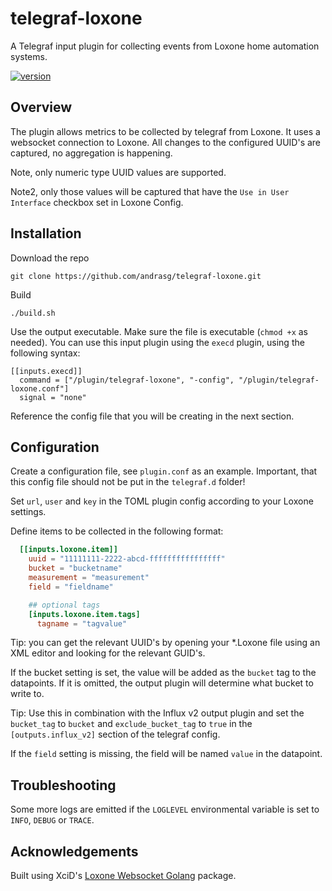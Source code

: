 # telegraf-loxone
A Telegraf input plugin for collecting events from Loxone home automation systems.

[![version](https://img.shields.io/badge/status-alpha-red.svg)](https://github.com/andrasg/telegraf-loxone)


## Overview
The plugin allows metrics to be collected by telegraf from Loxone. It uses a websocket connection to Loxone. All changes to the configured UUID's are captured, no aggregation is happening.

Note, only numeric type UUID values are supported.

Note2, only those values will be captured that have the `Use in User Interface` checkbox set in Loxone Config.

## Installation

Download the repo

    git clone https://github.com/andrasg/telegraf-loxone.git

Build

    ./build.sh

Use the output executable. Make sure the file is executable (`chmod +x` as needed). You can use this input plugin using the `execd` plugin, using the following syntax:

```
[[inputs.execd]]
  command = ["/plugin/telegraf-loxone", "-config", "/plugin/telegraf-loxone.conf"]
  signal = "none"
```

Reference the config file that you will be creating in the next section.

## Configuration

Create a configuration file, see `plugin.conf` as an example. Important, that this config file should not be put in the `telegraf.d` folder!

Set `url`, `user` and `key` in the TOML plugin config according to your Loxone settings. 

Define items to be collected in the following format:
```toml
  [[inputs.loxone.item]]
    uuid = "11111111-2222-abcd-ffffffffffffffff"
    bucket = "bucketname"
    measurement = "measurement"
    field = "fieldname"

    ## optional tags
    [inputs.loxone.item.tags]
      tagname = "tagvalue"
```

Tip: you can get the relevant UUID's by opening your *.Loxone file using an XML editor and looking for the relevant GUID's.

If the bucket setting is set, the value will be added as the `bucket` tag to the datapoints. If it is omitted, the output plugin will determine what bucket to write to.

Tip: Use this in combination with the Influx v2 output plugin and set the `bucket_tag` to `bucket` and `exclude_bucket_tag` to `true` in the `[outputs.influx_v2]` section of the telegraf config.

If the `field` setting is missing, the field will be named `value` in the datapoint.

## Troubleshooting

Some more logs are emitted if the `LOGLEVEL` environmental variable is set to `INFO`, `DEBUG` or `TRACE`.

## Acknowledgements

Built using XciD's [Loxone Websocket Golang](https://github.com/XciD/loxone-ws) package.